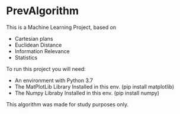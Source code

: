 # PrevAlgorithm
This is a Machine Learning Project, based on 
* Cartesian plans
* Euclidean Distance
* Information Relevance
* Statistics

To run this project you will need:
* An environment with Python 3.7
* The MatPlotLib Library Installed in this env. (pip install matplotlib)
* The Numpy Libraby Installed in this env. (pip install numpy)

This algorithm was made for study purposes only.
